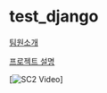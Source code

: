 # test_django


<a href="https://github.com/junanote/test_django/tree/master/Teams_desc">팀원소개</a>

<a href="https://github.com/junanote/test_django/tree/master/project_desc">프로젝트 설명</a>


[![SC2 Video](https://youtu.be/CCHcG4MVfe0/vi/{vid}/0.jpg)] 

